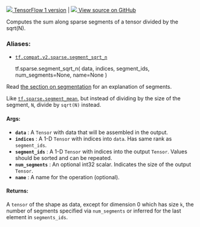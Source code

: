 [ ![](https://tensorflow.google.cn/images/tf_logo_32px.png) TensorFlow 1
version](/versions/r1.15/api_docs/python/tf/sparse/segment_sqrt_n) |  [
![](https://tensorflow.google.cn/images/GitHub-Mark-32px.png) View source on
GitHub
](https://github.com/tensorflow/tensorflow/blob/r2.0/tensorflow/python/ops/math_ops.py#L3887-L3918)  
  
  
Computes the sum along sparse segments of a tensor divided by the sqrt(N).

### Aliases:

  * [`tf.compat.v2.sparse.segment_sqrt_n`](/api_docs/python/tf/sparse/segment_sqrt_n)

    
    
    tf.sparse.segment_sqrt_n(
        data,
        indices,
        segment_ids,
        num_segments=None,
        name=None
    )
    

Read [the section on
segmentation](https://tensorflow.org/api_docs/python/tf/math#Segmentation) for
an explanation of segments.

Like
[`tf.sparse.segment_mean`](https://tensorflow.google.cn/api_docs/python/tf/sparse/segment_mean),
but instead of dividing by the size of the segment, `N`, divide by `sqrt(N)`
instead.

#### Args:

  * **`data`** : A `Tensor` with data that will be assembled in the output.
  * **`indices`** : A 1-D `Tensor` with indices into `data`. Has same rank as `segment_ids`.
  * **`segment_ids`** : A 1-D `Tensor` with indices into the output `Tensor`. Values should be sorted and can be repeated.
  * **`num_segments`** : An optional int32 scalar. Indicates the size of the output `Tensor`.
  * **`name`** : A name for the operation (optional).

#### Returns:

A `tensor` of the shape as data, except for dimension 0 which has size `k`,
the number of segments specified via `num_segments` or inferred for the last
element in `segments_ids`.

